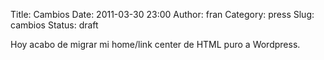 Title: Cambios
Date: 2011-03-30 23:00
Author: fran
Category: press
Slug: cambios
Status: draft

Hoy acabo de migrar mi home/link center de HTML puro a Wordpress.
